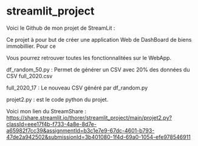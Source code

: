 # streamlit_project
Voici le Github de mon projet de StreamLit : 

Ce projet à pour but de créer une application Web de DashBoard de biens immobillier.
Pour ce

Vous pourrez retrouver toutes les fonctionnalitées sur le WebApp.

df_random_50.py : Permet de générer un CSV avec 20% des données du CSV full_2020.csv

full_2020_17 : Le nouveau CSV généré par df_random.py

projet2.py : est le code python du projet.

Voici mon lien du StreamShare  : https://share.streamlit.io/thorer/streamlit_project/main/projet2.py?classId=eee17f4b-f733-4a8e-8d7e-a65982f7cc39&assignmentId=b3c1e7e9-67dc-4601-b793-47de2a942502&submissionId=3b401080-1f4d-69a0-1054-efe978546911
